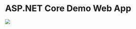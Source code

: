 # ASP.NET Core Demo Web App

<a href="https://portal.azure.com/#create/Microsoft.Template/uri/https%3A%2F%2Fraw.githubusercontent.com%2FAbdulthetechguy%2Faspdotnetcore%2Fmaster%2Fazuredeploy.json" target="_blank">
    <img src="http://azuredeploy.net/deploybutton.png"/>
</a>